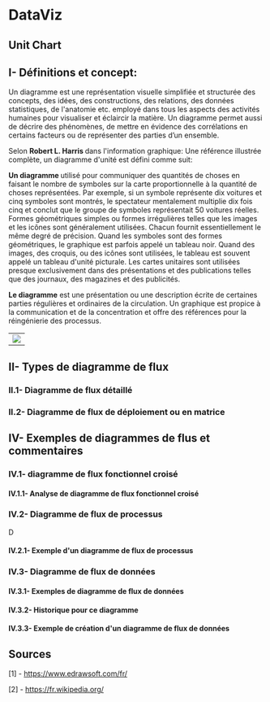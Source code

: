 # DataViz
## Unit Chart
## I- Définitions et concept:
Un diagramme est une représentation visuelle simplifiée et structurée des concepts, des idées, des constructions, des relations, des données statistiques, de l'anatomie etc. employé dans tous les aspects des activités humaines pour visualiser et éclaircir la matière. Un diagramme permet aussi de décrire des phénomènes, de mettre en évidence des corrélations en certains facteurs ou de représenter des parties d’un ensemble.

Selon <b> Robert L. Harris </b> dans l'information graphique: Une référence illustrée complète, un diagramme d'unité est défini comme suit:

<b> Un diagramme </b> utilisé pour communiquer des quantités de choses en faisant le nombre de symboles sur la carte proportionnelle à la quantité de choses représentées. Par exemple, si un symbole représente dix voitures et cinq symboles sont montrés, le spectateur mentalement multiplie dix fois cinq et conclut que le groupe de symboles représentait 50 voitures réelles. Formes géométriques simples ou formes irrégulières telles que les images et les icônes sont généralement utilisées. Chacun fournit essentiellement le même degré de précision. Quand les symboles sont des formes géométriques, le graphique est parfois appelé un tableau noir. Quand des images, des croquis, ou des icônes sont utilisées, le tableau est souvent appelé un tableau d'unité picturale. Les cartes unitaires sont utilisées presque exclusivement dans des présentations et des publications telles que des journaux, des magazines et des publicités.


<b>Le diagramme</b> est une présentation ou une description écrite de certaines parties régulières et ordinaires de la circulation. Un graphique est propice à la communication et de la concentration et offre des références pour la réingénierie des processus.

<table border="0">
  <tr>
    <td>
      <img src="img/exemple1.jgp" "align:"center">
    </td>
  </tr>
</table>

## II- Types de diagramme de flux

### II.1- Diagramme de flux détaillé


### II.2- Diagramme de flux de déploiement ou en matrice



## IV- Exemples de diagrammes de flus et commentaires

### IV.1- diagramme de flux fonctionnel croisé

#### IV.1.1- Analyse de diagramme de flux fonctionnel croisé


### IV.2- Diagramme de flux de processus

D

#### IV.2.1- Exemple d'un diagramme de flux de processus

### IV.3- Diagramme de flux de données


#### IV.3.1- Exemples de diagramme de flux de données


#### IV.3.2- Historique pour ce diagramme



#### IV.3.3- Exemple de création d'un diagramme de flux de données


## Sources
[1] - https://www.edrawsoft.com/fr/

[2] - https://fr.wikipedia.org/
